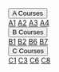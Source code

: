 <div class="navbar">
  <!--- <a href="Tom_Organic">Tom's Organic!</a>
  <a href="Tom_Organic">Tom's Organic!</a>
  --->
  <div class="dropdown">
    <button class="dropbtn">A Courses 
      <i class="fa fa-caret-down"></i>
    </button>
    <div class="dropdown-content">
      <a href="A_Courses/A1.html">A1</a>
      <a href="A_Courses/A2.md">A2</a>
      <a href="A_Courses/A3.md">A3</a>
      <a href="A_Courses/A4.md">A4</a>
    </div>
  </div> 
  
  <div class="dropdown">
    <button class="dropbtn">B Courses 
      <i class="fa fa-caret-down"></i>
    </button>
    <div class="dropdown-content">
      <a href="B_Courses/B1.md">B1</a>
      <a href="B_Courses/B2.md">B2</a>
      <a href="B_Courses/B6.md">B6</a>
      <a href="B_Courses/B7.md">B7</a>
    </div>
  </div> 

  <div class="dropdown">
    <button class="dropbtn">C Courses 
      <i class="fa fa-caret-down"></i>
    </button>
    <div class="dropdown-content">
      <a href="C_Courses/C1.md">C1</a>
      <a href="C_Courses/C3.md">C3</a>
      <a href="C_Courses/C6.md">C6</a>
      <a href="C_Courses/C8.md">C8</a>
    </div>
  </div> 
</div>

